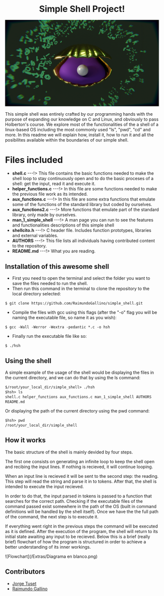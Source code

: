 <h1 align="center"> Simple Shell Project! </h1>

![markdown poster by Raimundo Gallino](/Extras/seashellRender7.png)

This simple shell was entirely crafted by our programming hands with the purpose of expanding our knowledge on C and Linux, and obviously to pass Holberton's course. We explore most of the functionalities of the a shell of a linux-based OS including the most commonly used "ls", "pwd", "cd" and more. In this readme we will explain how, install it, how to run it and all the posibilites available within the boundaries  of our simple shell.


# Files included
- **shell.c**  ---!> This file contains the basic functions needed to make the shell loop to stay continuously open and to do the basic proceses of a shell: get the input, read it and execute it.
- **helper_functions.c** ---!> In this file are some functions needed to make the previous file work as its intended.
- **aux_functions.c** ---!> In this file are some extra functions that emulate some of the functions of the standard library but coded by ourselves.
- **aux_functions2.c** ---!> More functions that emulate part of the standard library, only made by ourselves.
- **man_1_simple_shell** ---!> A man page you can run to see the features and functionalities descriptions of this simple shell
- **shellcito.h** ---!> C header file. Includes function prototypes, libraries and external variables.
- **AUTHORS** ---!> This file lists all individuals having contributed content to the repository.
- **README.md** ---!> What you are reading.

## Installation of this awesome shell 
- First you need to open the terminal and select the folder you want to save the files needed to run the shell.
- Then run this command in the terminal to clone the repository to the local directory selected:
```ssh
$ git clone https://github.com/RaimundoGallino/simple_shell.git
```
 - Compile the files with gcc using this flags (after the "-o" flag you will be naming the executable file, so name it as you wish):
```ssh
$ gcc -Wall -Werror -Wextra -pedantic *.c -o hsh
```
- Finally run the executable file like so:
```ssh
$ ./hsh
```

## Using the shell 

A simple example of the usage of the shell would be displaying the files in the current directory, and we can do that by using the ls command:
```ssh
$/root/your_local_dir/simple_shell> ./hsh
$hsh> ls
shell.c helper_functions aux_functions.c man_1_simple_shell AUTHORS README.md
```
Or displaying the path of the current directory using the pwd command:
```ssh
$hsh> pwd 
/root/your_local_dir/simple_shell
```
## How it works
The basic structure of the shell is mainly devided by four steps. 

The first one consists on generating an infinite loop to keep the shell open and recibing the input lines. If nothing is recieved, it will continue looping. 

When an input line is recieved it will be sent to the second step: the reading. This step will read the string and parse it in to tokens. After that, the shell is intended to execute the input recieved.

In order to do that, the input parsed in tokens is passed to a function that searches for the correct path. Checking if the executable files of the command passed exist somewhere in the path of the OS (built in command definitions will be handled by the shell itself). Once we have the the full path of the command, the next step is to execute it. 

If everything went right in the previous steps the command will be executed as it is defined. After the execution of the program, the shell will return to its initial state awaiting any input to be recieved. Below this is a brief (really brief) flowchart of how the program is structured in order to achieve a better understanding of its inner workings.

![Flowchart](/Extras/Diagrama en blanco.png)

## Contributors
 - [Jorge Tuset](https://github.com/jtusetgraniello)
 - [Raimundo Gallino](https://github.com/RaimundoGallino)
